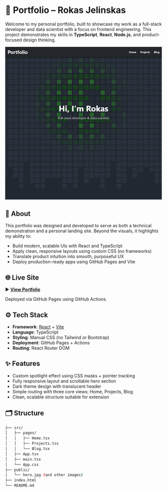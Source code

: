 # 🚀 Portfolio – Rokas Jelinskas

Welcome to my personal portfolio, built to showcase my work as a full-stack developer and data scientist with a focus on frontend engineering. This project demonstrates my skills in **TypeScript**, **React**, **Node.js**, and product-focused design thinking.

![screenshot](./public/preview.jpg) 

## 🧠 About

This portfolio was designed and developed to serve as both a technical demonstration and a personal landing site. Beyond the visuals, it highlights my ability to:

- Build modern, scalable UIs with React and TypeScript
- Apply clean, responsive layouts using custom CSS (no frameworks)
- Translate product intuition into smooth, purposeful UX
- Deploy production-ready apps using GitHub Pages and Vite

## 🌐 Live Site

▶️ **[View Portfolio](https://rokasauras.github.io/vite-react-deploy/)**

Deployed via GitHub Pages using GitHub Actions.

## ⚙️ Tech Stack

- **Framework**: [React](https://reactjs.org/) + [Vite](https://vitejs.dev/)
- **Language**: TypeScript
- **Styling**: Manual CSS (no Tailwind or Bootstrap)
- **Deployment**: GitHub Pages + Actions
- **Routing**: React Router DOM

## ✨ Features

- Custom spotlight effect using CSS masks + pointer tracking
- Fully responsive layout and scrollable hero section
- Dark theme design with translucent header
- Simple routing with three core views: Home, Projects, Blog
- Clean, scalable structure suitable for extension

## 🗂️ Structure

```bash
├── src/
│   ├── pages/
│   │   ├── Home.tsx
│   │   ├── Projects.tsx
│   │   └── Blog.tsx
│   ├── App.tsx
│   ├── main.tsx
│   └── App.css
├── public/
│   └── hero.jpg (and other images)
├── index.html
└── README.md
